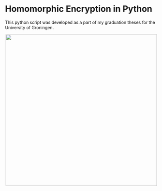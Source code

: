 # Homomorphic Encryption in Python

This python script was developed as a part of my graduation theses for the University of Groningen.

<p align="center">
  <img src="https://github.com/M-P-P-C/pymomorphic3/blob/main/media/encryption_performance.png?raw=true" width="500">
</p>
